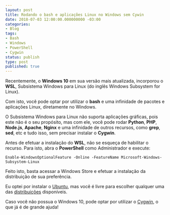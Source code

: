 ```yaml
---
layout: post
title: Rodando o bash e aplicações Linux no Windows sem Cywin
date: 2018-07-03 12:00:00.000000000 -03:00
categories:
- Blog
tags:
- Bash
- Windows
- PowerShell
- Cygwin
status: publish
type: post
published: true
---
```


Recentemente, o **Windows 10** em sua versão mais atualizada, incorporou o **WSL**, Subsistema Windows para Linux (do inglês Windows Subsystem for Linux).

Com isto, você pode optar por utilizar o **bash** e uma infinidade de pacotes e aplicações Linux, diretamente no Windows.

O Subsistema Windows para Linux não suporta aplicações gráficas, pois este não é o seu propósito, mas com ele, você pode rodar **Python**, **PHP**, **Node.js**, **Apache**, **Nginx** e uma infinidade de outros recursos, como **grep**, **sed**, etc e tudo isso, sem precisar instalar o **Cygwin**.

Antes de efetuar a instalação do **WSL**, não se esqueça de habilitar o recurso.
Para isto, abra o **PowerShell** como Administrador e execute:

    Enable-WindowsOptionalFeature -Online -FeatureName Microsoft-Windows-Subsystem-Linux

Feito isto, basta acessar a Windows Store e efetuar a instalação da distribuição de sua preferência.

Eu optei por instalar o [Ubuntu](https://www.microsoft.com/en-us/p/ubuntu/9nblggh4msv6?activetab=pivot%3aoverviewtab "Ubuntu"), mas você é livre para escolher qualquer uma das [distribuições](https://aka.ms/wslstore "distribuições") disponíveis.

Caso você não possua o Windows 10, pode optar por utilizar o [Cygwin](https://www.cygwin.com/ "Cygwin"), o que já é de grande ajuda!